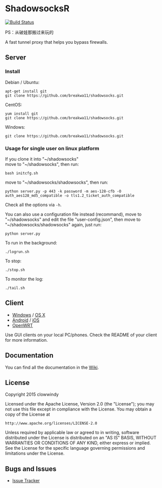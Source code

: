 ShadowsocksR
===========

[![Build Status]][Travis CI]

PS：从破娃那搬过来玩的

A fast tunnel proxy that helps you bypass firewalls.

Server
------

### Install

Debian / Ubuntu:

    apt-get install git
    git clone https://github.com/breakwa11/shadowsocks.git

CentOS:

    yum install git
    git clone https://github.com/breakwa11/shadowsocks.git

Windows:

    git clone https://github.com/breakwa11/shadowsocks.git

### Usage for single user on linux platform

If you clone it into "~/shadowsocks"  
move to "~/shadowsocks", then run:

    bash initcfg.sh

move to "~/shadowsocks/shadowsocks", then run:

    python server.py -p 443 -k password -m aes-128-cfb -O auth_aes128_md5_compatible -o tls1.2_ticket_auth_compatible

Check all the options via `-h`.

You can also use a configuration file instead (recommand), move to "~/shadowsocks" and edit the file "user-config.json", then move to "~/shadowsocks/shadowsocks" again, just run:

    python server.py

To run in the background:

    ./logrun.sh

To stop:

    ./stop.sh

To monitor the log:

    ./tail.sh


Client
------

* [Windows] / [OS X]
* [Android] / [iOS]
* [OpenWRT]

Use GUI clients on your local PC/phones. Check the README of your client
for more information.

Documentation
-------------

You can find all the documentation in the [Wiki].

License
-------

Copyright 2015 clowwindy

Licensed under the Apache License, Version 2.0 (the "License"); you may
not use this file except in compliance with the License. You may obtain
a copy of the License at

    http://www.apache.org/licenses/LICENSE-2.0

Unless required by applicable law or agreed to in writing, software
distributed under the License is distributed on an "AS IS" BASIS, WITHOUT
WARRANTIES OR CONDITIONS OF ANY KIND, either express or implied. See the
License for the specific language governing permissions and limitations
under the License.

Bugs and Issues
----------------

* [Issue Tracker]



[Android]:           https://github.com/shadowsocks/shadowsocks-android
[Build Status]:      https://travis-ci.org/falseen/shadowsocks.svg?branch=manyuser-travis
[Debian sid]:        https://packages.debian.org/unstable/python/shadowsocks
[iOS]:               https://github.com/shadowsocks/shadowsocks-iOS/wiki/Help
[Issue Tracker]:     https://github.com/breakwa11/shadowsocks/issues?state=open
[OpenWRT]:           https://github.com/shadowsocks/openwrt-shadowsocks
[OS X]:              https://github.com/shadowsocks/shadowsocks-iOS/wiki/Shadowsocks-for-OSX-Help
[Travis CI]:         https://travis-ci.org/falseen/shadowsocks
[Windows]:           https://github.com/breakwa11/shadowsocks-csharp
[Wiki]:              https://github.com/breakwa11/shadowsocks-rss/wiki